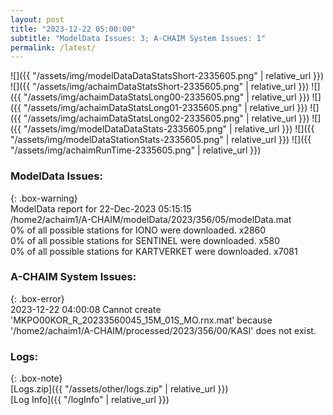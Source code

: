 ```yaml
---
layout: post
title: "2023-12-22 05:00:00"
subtitle: "ModelData Issues: 3; A-CHAIM System Issues: 1"
permalink: /latest/
---
```


![]({{ "/assets/img/modelDataDataStatsShort-2335605.png" | relative_url }})
![]({{ "/assets/img/achaimDataStatsShort-2335605.png" | relative_url }})
![]({{ "/assets/img/achaimDataStatsLong00-2335605.png" | relative_url }})
![]({{ "/assets/img/achaimDataStatsLong01-2335605.png" | relative_url }})
![]({{ "/assets/img/achaimDataStatsLong02-2335605.png" | relative_url }})
![]({{ "/assets/img/modelDataDataStats-2335605.png" | relative_url }})
![]({{ "/assets/img/modelDataStationStats-2335605.png" | relative_url }})
![]({{ "/assets/img/achaimRunTime-2335605.png" | relative_url }})


### ModelData Issues:  
  
{: .box-warning}  
 ModelData report for 22-Dec-2023 05:15:15   
 /home2/achaim1/A-CHAIM/modelData/2023/356/05/modelData.mat   
 0% of all possible stations for IONO were downloaded. x2860   
 0% of all possible stations for SENTINEL were downloaded. x580   
 0% of all possible stations for KARTVERKET were downloaded. x7081   
  
### A-CHAIM System Issues:  
  
{: .box-error}  
2023-12-22 04:00:08 Cannot create 'MKPO00KOR_R_20233560045_15M_01S_MO.rnx.mat' because '/home2/achaim1/A-CHAIM/processed/2023/356/00/KASI' does not exist.  

### Logs:  
  
{: .box-note}  
[Logs.zip]({{ "/assets/other/logs.zip" | relative_url }})  
[Log Info]({{ "/logInfo" | relative_url }})  

